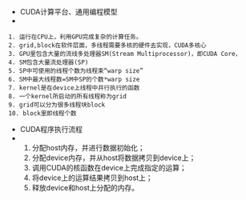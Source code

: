 - CUDA计算平台、通用编程模型
- 

	1. 运行在CPU上，利用GPU完成复杂的计算任务。
	2. grid,block在软件层面，多线程需要多核的硬件去实现，CUDA多核心
	3. GPU里包含大量的流线多处理器SM(Stream Multiprocessor)，即CUDA Core，
	4. SM包含大量流处理器(SP)
	5. SP中可使用的线程个数为线程束“warp size”
	6. SM中最大线程数=SM中SP的个数*warp size
	7. kernel是在device上线程中并行执行的函数
	8. 一个kernel所启动的所有线程称为grid
	9. grid可以分为很多线程块block
	10. block里即线程个数




- CUDA程序执行流程
- 
	1. 分配host内存，并进行数据初始化；
	2. 分配device内存，并从host将数据拷贝到device上；
	3. 调用CUDA的核函数在device上完成指定的运算；
	4. 将device上的运算结果拷贝到host上；
	5. 释放device和host上分配的内存。